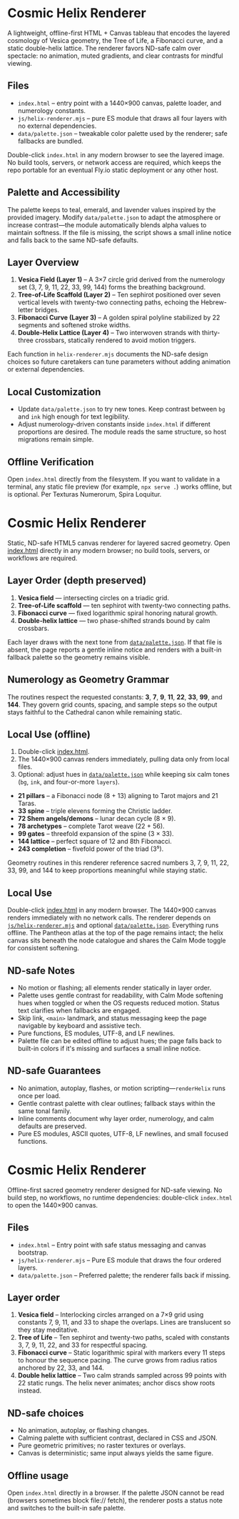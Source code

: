 # Cosmic Helix Renderer

A lightweight, offline-first HTML + Canvas tableau that encodes the layered cosmology of Vesica geometry, the Tree of Life, a Fibonacci curve, and a static double-helix lattice. The renderer favors ND-safe calm over spectacle: no animation, muted gradients, and clear contrasts for mindful viewing.

## Files

- `index.html` – entry point with a 1440×900 canvas, palette loader, and numerology constants.
- `js/helix-renderer.mjs` – pure ES module that draws all four layers with no external dependencies.
- `data/palette.json` – tweakable color palette used by the renderer; safe fallbacks are bundled.

Double-click `index.html` in any modern browser to see the layered image. No build tools, servers, or network access are required, which keeps the repo portable for an eventual Fly.io static deployment or any other host.

## Palette and Accessibility

The palette keeps to teal, emerald, and lavender values inspired by the provided imagery. Modify `data/palette.json` to adapt the atmosphere or increase contrast—the module automatically blends alpha values to maintain softness. If the file is missing, the script shows a small inline notice and falls back to the same ND-safe defaults.

## Layer Overview

1. **Vesica Field (Layer 1)** – A 3×7 circle grid derived from the numerology set (3, 7, 9, 11, 22, 33, 99, 144) forms the breathing background.
2. **Tree-of-Life Scaffold (Layer 2)** – Ten sephirot positioned over seven vertical levels with twenty-two connecting paths, echoing the Hebrew-letter bridges.
3. **Fibonacci Curve (Layer 3)** – A golden spiral polyline stabilized by 22 segments and softened stroke widths.
4. **Double-Helix Lattice (Layer 4)** – Two interwoven strands with thirty-three crossbars, statically rendered to avoid motion triggers.

Each function in `helix-renderer.mjs` documents the ND-safe design choices so future caretakers can tune parameters without adding animation or external dependencies.

## Local Customization

- Update `data/palette.json` to try new tones. Keep contrast between `bg` and `ink` high enough for text legibility.
- Adjust numerology-driven constants inside `index.html` if different proportions are desired. The module reads the same structure, so host migrations remain simple.

## Offline Verification

Open `index.html` directly from the filesystem. If you want to validate in a terminal, any static file preview (for example, `npx serve .`) works offline, but is optional.
Per Texturas Numerorum, Spira Loquitur.

# Cosmic Helix Renderer

Static, ND-safe HTML5 canvas renderer for layered sacred geometry. Open [index.html](./index.html) directly in any modern browser; no build tools, servers, or workflows are required.

## Layer Order (depth preserved)
1. **Vesica field** — intersecting circles on a triadic grid.
2. **Tree-of-Life scaffold** — ten sephirot with twenty-two connecting paths.
3. **Fibonacci curve** — fixed logarithmic spiral honoring natural growth.
4. **Double-helix lattice** — two phase-shifted strands bound by calm crossbars.

Each layer draws with the next tone from [`data/palette.json`](./data/palette.json). If that file is absent, the page reports a gentle inline notice and renders with a built-in fallback palette so the geometry remains visible.

## Numerology as Geometry Grammar
The routines respect the requested constants: **3**, **7**, **9**, **11**, **22**, **33**, **99**, and **144**. They govern grid counts, spacing, and sample steps so the output stays faithful to the Cathedral canon while remaining static.

## Local Use (offline)
1. Double-click [index.html](./index.html).
2. The 1440×900 canvas renders immediately, pulling data only from local files.
3. Optional: adjust hues in [`data/palette.json`](./data/palette.json) while keeping six calm tones (`bg`, `ink`, and four-or-more `layers`).

- **21 pillars** – a Fibonacci node (8 + 13) aligning to Tarot majors and 21 Taras.
- **33 spine** – triple elevens forming the Christic ladder.
- **72 Shem angels/demons** – lunar decan cycle (8 × 9).
- **78 archetypes** – complete Tarot weave (22 + 56).
- **99 gates** – threefold expansion of the spine (3 × 33).
- **144 lattice** – perfect square of 12 and 8th Fibonacci.
- **243 completion** – fivefold power of the triad (3⁵).

Geometry routines in this renderer reference sacred numbers 3, 7, 9, 11, 22, 33, 99, and 144 to keep proportions meaningful while staying static.

## Local Use
Double-click [index.html](./index.html) in any modern browser. The 1440×900 canvas renders immediately with no network calls.
The renderer depends on [`js/helix-renderer.mjs`](./js/helix-renderer.mjs) and optional [`data/palette.json`](./data/palette.json).
Everything runs offline. The Pantheon atlas at the top of the page remains intact; the helix canvas sits beneath the node catalogue and shares the Calm Mode toggle for consistent softening.

## ND-safe Notes
- No motion or flashing; all elements render statically in layer order.
- Palette uses gentle contrast for readability, with Calm Mode softening hues when toggled or when the OS requests reduced motion. Status text clarifies when fallbacks are engaged.
- Skip link, `<main>` landmark, and status messaging keep the page navigable by keyboard and assistive tech.
- Pure functions, ES modules, UTF-8, and LF newlines.
- Palette file can be edited offline to adjust hues; the page falls back to built-in colors if it's missing and surfaces a small inline notice.


## ND-safe Guarantees
- No animation, autoplay, flashes, or motion scripting—`renderHelix` runs once per load.
- Gentle contrast palette with clear outlines; fallback stays within the same tonal family.
- Inline comments document why layer order, numerology, and calm defaults are preserved.
- Pure ES modules, ASCII quotes, UTF-8, LF newlines, and small focused functions.
# Cosmic Helix Renderer

Offline-first sacred geometry renderer designed for ND-safe viewing. No build
step, no workflows, no runtime dependencies: double-click `index.html` to open
the 1440×900 canvas.

## Files
- `index.html` – Entry point with safe status messaging and canvas bootstrap.
- `js/helix-renderer.mjs` – Pure ES module that draws the four ordered layers.
- `data/palette.json` – Preferred palette; the renderer falls back if missing.

## Layer order
1. **Vesica field** – Interlocking circles arranged on a 7×9 grid using
   constants 7, 9, 11, and 33 to shape the overlaps. Lines are translucent so
   they stay meditative.
2. **Tree of Life** – Ten sephirot and twenty-two paths, scaled with constants
   3, 7, 9, 11, 22, and 33 for respectful spacing.
3. **Fibonacci curve** – Static logarithmic spiral with markers every 11 steps
   to honour the sequence pacing. The curve grows from radius ratios anchored by
   22, 33, and 144.
4. **Double helix lattice** – Two calm strands sampled across 99 points with 22
   static rungs. The helix never animates; anchor discs show roots instead.

## ND-safe choices
- No animation, autoplay, or flashing changes.
- Calming palette with sufficient contrast, declared in CSS and JSON.
- Pure geometric primitives; no raster textures or overlays.
- Canvas is deterministic; same input always yields the same figure.

## Offline usage
Open `index.html` directly in a browser. If the palette JSON cannot be read
(browsers sometimes block file:// fetch), the renderer posts a status note and
switches to the built-in safe palette.

